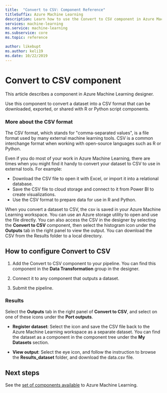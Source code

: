 ```yaml
---
title:  "Convert to CSV: Component Reference"
titleSuffix: Azure Machine Learning
description: Learn how to use the Convert to CSV component in Azure Machine Learning designer to convert a dataset into a CSV file that can be reused later.
services: machine-learning
ms.service: machine-learning
ms.subservice: core
ms.topic: reference

author: likebupt
ms.author: keli19
ms.date: 10/22/2019
---
```


# Convert to CSV component

This article describes a component in Azure Machine Learning designer.

Use this component to convert a dataset into a CSV format that can be downloaded, exported, or shared with R or Python script components.

### More about the CSV format 

The CSV format, which stands for "comma-separated values", is a file format used by many external machine learning tools. CSV is a common interchange format when working with open-source languages such as R or Python.

Even if you do most of your work in Azure Machine Learning, there are times when you might find it handy to convert your dataset to CSV to use in external tools. For example:

+ Download the CSV file to open it with Excel, or import it into a relational database.  
+ Save the CSV file to cloud storage and connect to it from Power BI to create visualizations.  
+ Use the CSV format to prepare data for use in R and Python. 

When you convert a dataset to CSV, the csv is saved in your Azure Machine Learning workspace. You can use an Azure storage utility to open and use the file directly. You can also access the CSV in the designer by selecting the **Convert to CSV** component, then select the histogram icon under the **Outputs** tab in the right panel to view the output. You can download the CSV from the Results folder to a local directory.  

## How to configure Convert to CSV


1.  Add the Convert to CSV component to your pipeline. You can find this component in the **Data Transformation** group in the designer. 

2. Connect it to any component that outputs a dataset.   
  
3.  Submit the pipeline.

### Results
  

Select the **Outputs** tab in the right panel of **Convert to CSV**, and select on one of these icons under the **Port outputs**.  

+ **Register dataset**: Select the icon and save the CSV file back to the Azure Machine Learning workspace as a separate dataset. You can find the dataset as a component in the component tree under the **My Datasets** section.

 + **View output**: Select the eye icon, and follow the instruction to browse the **Results_dataset** folder, and download the data.csv file.

## Next steps

See the [set of components available](component-reference.md) to Azure Machine Learning. 